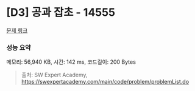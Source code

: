 # [D3] 공과 잡초 - 14555 

[문제 링크](https://swexpertacademy.com/main/code/problem/problemDetail.do?contestProbId=AYGtoa3qARcDFARC) 

### 성능 요약

메모리: 56,940 KB, 시간: 142 ms, 코드길이: 200 Bytes



> 출처: SW Expert Academy, https://swexpertacademy.com/main/code/problem/problemList.do